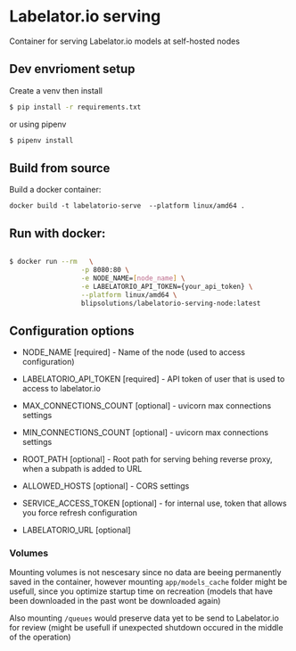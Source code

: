 # Labelator.io serving 

Container for serving Labelator.io models at self-hosted nodes


## Dev envrioment setup

Create a venv
then install

```sh
$ pip install -r requirements.txt
```

or using pipenv

```sh
$ pipenv install
```

## Build from source

Build a docker container:
```
docker build -t labelatorio-serve  --platform linux/amd64 .
```


## Run with docker:
```sh

$ docker run --rm   \
                  -p 8080:80 \
                  -e NODE_NAME=[node_name] \
                  -e LABELATORIO_API_TOKEN={your_api_token} \
                  --platform linux/amd64 \
                  blipsolutions/labelatorio-serving-node:latest


```

## Configuration options

- NODE_NAME [required] - Name of the node (used to access configuration)
- LABELATORIO_API_TOKEN [required] - API token of user that is used to access to labelator.io
  

- MAX_CONNECTIONS_COUNT [optional] - uvicorn max connections settings
- MIN_CONNECTIONS_COUNT [optional] - uvicorn max connections settings
- ROOT_PATH [optional] - Root path for serving behing reverse proxy, when a subpath is added to URL
- ALLOWED_HOSTS [optional] - CORS settings
- SERVICE_ACCESS_TOKEN [optional] - for internal use, token that allows you force refresh configuration
- LABELATORIO_URL [optional]

### Volumes
Mounting volumes is not nescesary since no data are beeing permanently saved in the container, however mounting `app/models_cache` folder might be usefull, since you optimize startup time on recreation (models that have been downloaded in the past wont be downloaded again)

Also mounting `/queues` would preserve data yet to be send to Labelator.io for review (might be usefull if unexpected shutdown occured in the middle of the operation)
